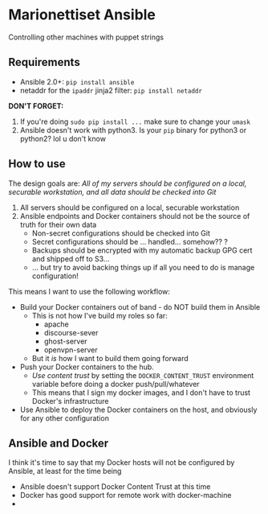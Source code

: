 # Marionettiset Ansible

Controlling other machines with puppet strings

## Requirements

- Ansible 2.0+: `pip install ansible`
- netaddr for the `ipaddr` jinja2 filter: `pip install netaddr`

**DON'T FORGET:** 

1. If you're doing `sudo pip install ...` make sure to change your `umask`
2. Ansible doesn't work with python3. Is your `pip` binary for python3 or python2? lol u don't know

## How to use

The design goals are: *All of my servers should be configured on a local, securable workstation, and all data should be checked into Git*

1. All servers should be configured on a local, securable workstation
2. Ansible endpoints and Docker containers should not be the source of truth for their own data
    - Non-secret configurations should be checked into Git
    - Secret configurations should be ... handled... somehow?? ?
    - Backups should be encrypted with my automatic backup GPG cert and shipped off to S3...
    - ... but try to avoid backing things up if all you need to do is manage configuration! 

This means I want to use the following workflow: 

- Build your Docker containers out of band - do NOT build them in Ansible
    - This is not how I've build my roles so far: 
        - apache
        - discourse-sever
        - ghost-server
        - openvpn-server
    - But it *is* how I want to build them going forward
- Push your Docker containers to the hub.
    - *Use content trust* by setting the `DOCKER_CONTENT_TRUST` environment variable before doing a docker push/pull/whatever
    - This means that I sign my docker images, and I don't have to trust Docker's infrastructure
- Use Ansible to deploy the Docker containers on the host, and obviously for any other configuration

## Ansible and Docker

I think it's time to say that my Docker hosts will not be configured by Ansible, at least for the time being

- Ansible doesn't support Docker Content Trust at this time
- Docker has good support for remote work with docker-machine
- 